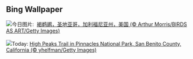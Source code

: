 ## Bing Wallpaper
![](https://www.bing.com/th?id=OHR.PelicanPortrait_ZH-CN1928504597_UHD.jpg&w=1000)今日图片: &nbsp;[褐鹈鹕，圣地亚哥，加利福尼亚州，美国 (© Arthur Morris/BIRDS AS ART/Getty Images)](https://www.bing.com/th?id=OHR.PelicanPortrait_ZH-CN1928504597_UHD.jpg)
<br><br/>
![](https://www.bing.com/th?id=OHR.PinnaclesPeaks_EN-US6350520288_UHD.jpg&w=1000)Today: [High Peaks Trail in Pinnacles National Park, San Benito County, California (© yhelfman/Getty Images)](https://www.bing.com/th?id=OHR.PinnaclesPeaks_EN-US6350520288_UHD.jpg)
<br><br/>
